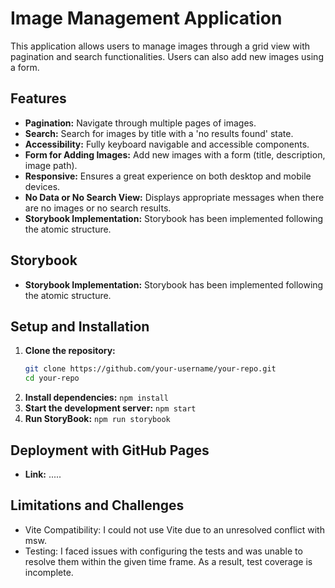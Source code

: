# Image Management Application

This application allows users to manage images through a grid view with pagination and search functionalities. Users can also add new images using a form.

## Features

- **Pagination:** Navigate through multiple pages of images.
- **Search:** Search for images by title with a 'no results found' state.
- **Accessibility:** Fully keyboard navigable and accessible components.
- **Form for Adding Images:** Add new images with a form (title, description, image path).
- **Responsive:** Ensures a great experience on both desktop and mobile devices.
- **No Data or No Search View:** Displays appropriate messages when there are no images or no search results.
- **Storybook Implementation:** Storybook has been implemented following the atomic structure.

## Storybook

- **Storybook Implementation:** Storybook has been implemented following the atomic structure.

## Setup and Installation

1. **Clone the repository:**
   ```bash
   git clone https://github.com/your-username/your-repo.git
   cd your-repo
   ```
2. **Install dependencies:**
   ```npm install```
3. **Start the development server:**
   ```npm start```
4. **Run StoryBook:**
   ```npm run storybook```

## Deployment with GitHub Pages
- **Link:** .....


## Limitations and Challenges

- Vite Compatibility: I could not use Vite due to an unresolved conflict with msw.
- Testing: I faced issues with configuring the tests and was unable to resolve them within the given time frame. As a result, test coverage is incomplete.
